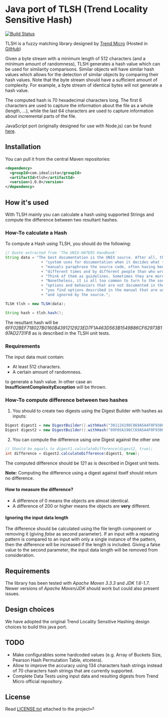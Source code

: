 # Java port of TLSH (Trend Locality Sensitive Hash)
[![Build Status](https://travis-ci.org/idealista/tlsh.png)](https://travis-ci.org/idealista/tlsh)

TLSH is a fuzzy matching library designed by [Trend Micro](http://www.trendmicro.com) (Hosted in [GitHub](https://github.com/trendmicro/tlsh))

Given a byte stream with a minimum length of 512 characters (and a minimum amount of randomness), TLSH generates a hash value which can be used for similarity comparisons. Similar objects will have similar hash values which allows for the detection of similar objects by comparing their hash values. Note that the byte stream should have a sufficient amount of complexity. For example, a byte stream of identical bytes will not generate a hash value.

The computed hash is 70 hexadecimal characters long. The first 6 characters are used to capture the information about the file as a whole (length, ...), while the last 64 characters are used to capture information about incremental parts of the file.

JavaScript port (originally designed for use with Node.js) can be found [here](https://github.com/idealista-tech/tlsh-js).

## Installation

You can pull it from the central Maven repositories:

```xml
<dependency>
  <groupId>com.idealista</groupId>
  <artifactId>tlsh</artifactId>
  <version>1.0.0</version>
</dependency>
```

## How it's used

With TLSH mainly you can calculate a hash using supported Strings and compute the difference between two resultant hashes.

### How-To calculate a Hash

To compute a Hash using TLSH, you should do the following:

```java
// Quote extracted from 'The UNIX-HATERS Handbook'
String data = "The best documentation is the UNIX source. After all, this is what the "
				+ "system uses for documentation when it decides what to do next! The "
				+ "manuals paraphrase the source code, often having been written at "
				+ "different times and by different people than who wrote the code. "
				+ "Think of them as guidelines. Sometimes they are more like wishes... "
				+ "Nonetheless, it is all too common to turn to the source and find "
				+ "options and behaviors that are not documented in the manual. Sometimes "
				+ "you find options described in the manual that are unimplemented "
				+ "and ignored by the source.";

TLSH tlsh = new TLSH(data);

String hash = tlsh.hash();
```

The resultant hash will be _6FF02BEF718027B0160B4391212923ED7F1A463D563B1549B86CF62973B197AD2731F8_ as is described in the TLSH unit tests.

### Requirements

The input data must contain:

* At least 512 characters.
* A certain amount of randomness.

to generate a hash value. In other case an **InsufficientComplexityException** will be thrown.

### How-To compute difference between two hashes

1. You should to create two digests using the Digest Builder with hashes as inputs:

```java
Digest digest1 = new DigestBuilder().withHash("301124198C869A5A4F0F9380A9AE92F2B9278F42089EA34272885F0FB2D34E6911444C").build();
Digest digest2 = new DigestBuilder().withHash("09F05A198CC69A5A4F0F9380A9EE93F2B927CF42089EA74276DC5F0BB2D34E68114448").build();
```

2. You can compute the difference using one Digest against the other one

```java
// Should be equals to digest1.calculateDifference(digest2, true);
int difference = digest2.calculateDifference(digest1, true);
```

The computed difference should be _121_ as is described in Digest unit tests.

**Note:** Computing the difference using a digest against itself should return no difference.

#### How to measure the difference?

* A difference of 0 means the objects are almost identical.
* A difference of 200 or higher means the objects are **very** different.

#### Ignoring the input data length

The difference should be calculated using the file length component or removing it (giving _false_ as second parameter). If an input with a repeating pattern is compared to an input with only a single instance of the pattern, then the difference will be increased if the length is included. Giving a false value to the second parameter, the input data length will be removed from consideration.

## Requirements

The library has been tested with _Apache Maven 3.3.3_ and _JDK 1.6-1.7_. Newer versions of _Apache Maven/JDK_ should work but could also present issues.

## Design choices

We have adopted the original Trend Locality Sensitive Hashing design choices to build this java port.

## TODO

* Make configurables some hardcoded values (e.g. Array of Buckets Size, Pearson Hash Permutation Table, etcetera).
* Allow to improve the accuracy using 134 characters hash strings instead of 70 characters hash strings that are currently supported.
* Complete Data Tests using input data and resulting digests from Trend Micro official repository.

## License

Read [LICENSE.txt](LICENSE.txt) attached to the project⏎
